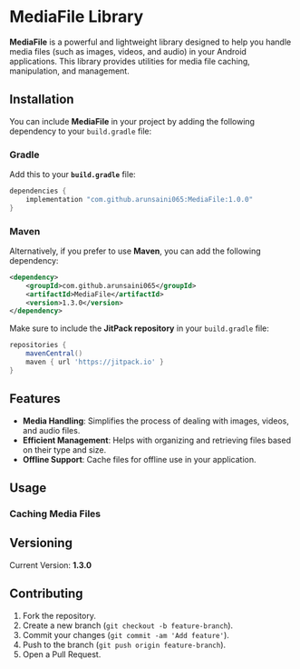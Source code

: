 
# MediaFile Library

**MediaFile** is a powerful and lightweight library designed to help you handle media files (such as images, videos, and audio) in your Android applications. This library provides utilities for media file caching, manipulation, and management.

## Installation

You can include **MediaFile** in your project by adding the following dependency to your `build.gradle` file:

### Gradle
Add this to your **`build.gradle`** file:
```gradle
dependencies {
    implementation "com.github.arunsaini065:MediaFile:1.0.0"
}
```

### Maven
Alternatively, if you prefer to use **Maven**, you can add the following dependency:
```xml
<dependency>
    <groupId>com.github.arunsaini065</groupId>
    <artifactId>MediaFile</artifactId>
    <version>1.3.0</version>
</dependency>
```

Make sure to include the **JitPack repository** in your `build.gradle` file:
```gradle
repositories {
    mavenCentral()
    maven { url 'https://jitpack.io' }
}
```

## Features
- **Media Handling**: Simplifies the process of dealing with images, videos, and audio files.
- **Efficient Management**: Helps with organizing and retrieving files based on their type and size.
- **Offline Support**: Cache files for offline use in your application.

## Usage

### Caching Media Files



## Versioning

Current Version: **1.3.0**

## Contributing

1. Fork the repository.
2. Create a new branch (`git checkout -b feature-branch`).
3. Commit your changes (`git commit -am 'Add feature'`).
4. Push to the branch (`git push origin feature-branch`).
5. Open a Pull Request.

